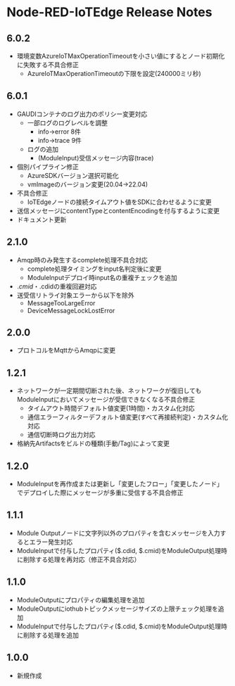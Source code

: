 # Node-RED-IoTEdge Release Notes

## 6.0.2

* 環境変数AzureIoTMaxOperationTimeoutを小さい値にするとノード初期化に失敗する不具合修正
  * AzureIoTMaxOperationTimeoutの下限を設定(240000ミリ秒)

## 6.0.1

* GAUDIコンテナのログ出力のポリシー変更対応
  * 一部ログのログレベルを調整
    * info→error 8件
    * info→trace 9件
  * ログの追加
    * (ModuleInput)受信メッセージ内容(trace)
* 個別パイプライン修正
  * AzureSDKバージョン選択可能化
  * vmImageのバージョン変更(20.04→22.04)
* 不具合修正
  * IoTEdgeノードの接続タイムアウト値をSDKに合わせるように変更
* 送信メッセージにcontentTypeとcontentEncodingを付与するように変更
* ドキュメント更新

## 2.1.0

* Amqp時のみ発生するcomplete処理不具合対応
  * complete処理タイミングをinput名判定後に変更
  * ModuleInputデプロイ時input名の重複チェックを追加
* $.cmid・$.cdidの重複回避対応
* 送受信リトライ対象エラーから以下を除外
  * MessageTooLargeError
  * DeviceMessageLockLostError

## 2.0.0

* プロトコルをMqttからAmqpに変更

## 1.2.1

* ネットワークが一定期間切断された後、ネットワークが復旧してもModuleInputにおいてメッセージが受信できなくなる不具合修正
  * タイムアウト時間デフォルト値変更(1時間)・カスタム化対応
  * 通信エラーフィルターデフォルト値変更(すべて再接続判定)・カスタム化対応
  * 通信切断時ログ出力対応
* 格納先Artifactsをビルドの種類(手動/Tag)によって変更

## 1.2.0

* ModuleInputを再作成または更新し「変更したフロー」「変更したノード」でデプロイした際にメッセージが多重に受信する不具合修正

## 1.1.1

* Module Outputノードに文字列以外のプロパティを含むメッセージを入力するとエラー発生対応
* ModuleInputで付与したプロパティ($.cdid, $.cmid)をModuleOutput処理時に削除する処理を再対応（修正不具合対応）

## 1.1.0

* ModuleOutputにプロパティの編集処理を追加
* ModuleOutputにiothubトピックメッセージサイズの上限チェック処理を追加
* ModuleInputで付与したプロパティ($.cdid, $.cmid)をModuleOutput処理時に削除する処理を追加

## 1.0.0

* 新規作成
